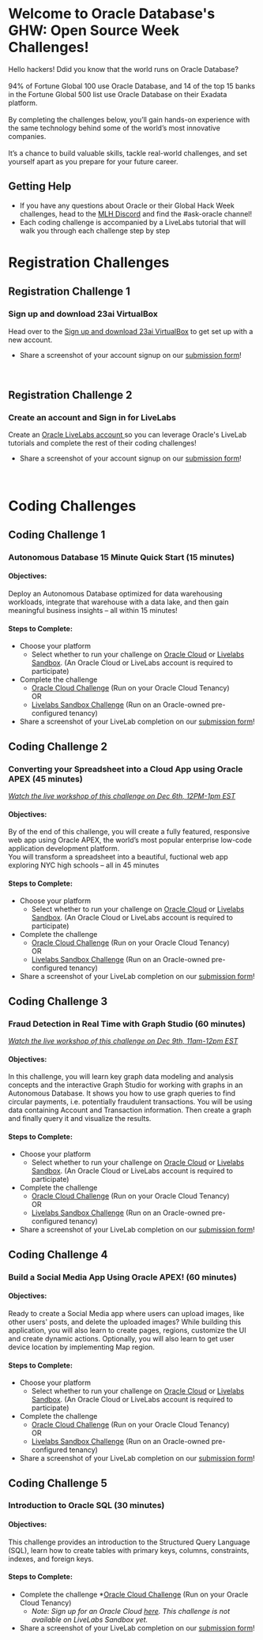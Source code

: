 # Welcome to Oracle Database's GHW: Open Source Week Challenges!

Hello hackers! Ddid you know that the world runs on Oracle Database? <br><br>
94% of Fortune Global 100 use Oracle Database, and 14 of the top 15 banks in the Fortune Global 500
list use Oracle Database on their Exadata platform. <br><br>
By completing the challenges below, you’ll gain hands-on experience with the same technology behind some of the
world’s most innovative companies. <br><br>
It’s a chance to build valuable skills, tackle real-world challenges, and set yourself apart as you prepare for your future career.

## Getting Help 

* If you have any questions about Oracle or their Global Hack Week challenges, head to the [MLH Discord](https://discord.mlh.io/) and find the #ask-oracle channel!
* Each coding challenge is accompanied by a LiveLabs tutorial that will walk you through each challenge step by step

# Registration Challenges

## Registration Challenge 1 
### Sign up and download 23ai VirtualBox

Head over to the [Sign up and download 23ai VirtualBox](https://mlh.link/ghwdata1224-oracle-23aiVB) to get set up with a new account. 
* Share a screenshot of your account signup on our [submission form](https://mlh.link/ghwform)!
<br>

## Registration Challenge 2
### Create an account and Sign in for LiveLabs

Create an [Oracle LiveLabs account ](https://mlh.link/ghwdata1224-oracle-livelabs) so you can leverage Oracle's LiveLab tutorials and complete the rest of their coding challenges!
* Share a screenshot of your account signup on our [submission form](https://mlh.link/ghwform)!
<br>

# Coding Challenges

## Coding Challenge 1 
### Autonomous Database 15 Minute Quick Start (15 minutes)
#### Objectives: 
Deploy an Autonomous Database optimized for data warehousing workloads, integrate
that warehouse with a data lake, and then gain meaningful business insights – all within
15 minutes!
#### Steps to Complete:
* Choose your platform
  * Select whether to run your challenge on [Oracle Cloud](https://mlh.link/ghwdata1224-oracle-OCFT) or [Livelabs
Sandbox](https://mlh.link/ghwdata1224-oracle-livelabs). (An Oracle Cloud or LiveLabs account is required to participate)
* Complete the challenge
  * [Oracle Cloud Challenge](https://mlh.link/ghwdata1224-oracle-OCchallenge1) (Run on your Oracle Cloud Tenancy) 
<br> OR <br>
  * [Livelabs Sandbox Challenge](https://mlh.link/ghwdata1224-oracle-LLchallenge1) (Run on an Oracle-owned pre-configured
tenancy)
* Share a screenshot of your LiveLab completion on our [submission form](https://mlh.link/ghwform)!

## Coding Challenge 2 
### Converting your Spreadsheet into a Cloud App using Oracle APEX (45 minutes)
[_Watch the live workshop of this challenge on Dec 6th, 12PM-1pm EST_](https://events.mlh.io/events/12036?_gl=1*wfg4cu*_ga*OTkxNTkyMDA0LjE2NTM0MDM3Mzg.*_ga_E5KT6TC4TK*MTczMzQ0NjIzNi43NDYuMS4xNzMzNDQ2MzQ1LjAuMC4w)
#### Objectives: 
By of the end of this challenge, you will create a fully featured, responsive web app using Oracle APEX, the world’s most popular enterprise low-code application development platform. <br>
You will transform a spreadsheet into a beautiful, fuctional web app exploring NYC high schools – all in 45 minutes
#### Steps to Complete:
* Choose your platform
  * Select whether to run your challenge on [Oracle Cloud](https://mlh.link/ghwdata1224-oracle-OCFT) or [Livelabs
Sandbox](https://mlh.link/ghwdata1224-oracle-livelabs). (An Oracle Cloud or LiveLabs account is required to participate)
* Complete the challenge
  * [Oracle Cloud Challenge](https://mlh.link/ghwdata1224-oracle-OCchallenge2) (Run on your Oracle Cloud Tenancy)
  <br> OR <br>
  * [Livelabs Sandbox Challenge](https://mlh.link/ghwdata1224-oracle-LLchallenge2) (Run on an Oracle-owned pre-configured
tenancy)
* Share a screenshot of your LiveLab completion on our [submission form](https://mlh.link/ghwform)!

## Coding Challenge 3 
### Fraud Detection in Real Time with Graph Studio (60 minutes) 
[_Watch the live workshop of this challenge on Dec 9th, 11am-12pm EST_](https://events.mlh.io/events/12065?_gl=1*kjj97*_ga*OTkxNTkyMDA0LjE2NTM0MDM3Mzg.*_ga_E5KT6TC4TK*MTczMzQ0NjIzNi43NDYuMS4xNzMzNDQ2NzQyLjAuMC4w)
#### Objectives: 
In this challenge, you will learn key graph data modeling and analysis concepts and the interactive Graph Studio for working with graphs in an Autonomous Database. It shows you how to use graph queries to find circular payments, i.e. potentially fraudulent transactions. You will be using data containing Account and Transaction information. Then create a graph and finally query it and visualize the results.
#### Steps to Complete:
* Choose your platform
  * Select whether to run your challenge on [Oracle Cloud](https://mlh.link/ghwdata1224-oracle-OCFT) or [Livelabs
Sandbox](https://mlh.link/ghwdata1224-oracle-livelabs). (An Oracle Cloud or LiveLabs account is required to participate)
* Complete the challenge
  * [Oracle Cloud Challenge](https://mlh.link/ghwdata1224-oracle-OCchallenge3) (Run on your Oracle Cloud Tenancy) 
  <br> OR <br>
  * [Livelabs Sandbox Challenge](https://mlh.link/ghwdata1224-oracle-LLchallenge3) (Run on an Oracle-owned pre-configured
tenancy)
* Share a screenshot of your LiveLab completion on our [submission form](https://mlh.link/ghwform)!
  
## Coding Challenge 4 
### Build a Social Media App Using Oracle APEX! (60 minutes)
#### Objectives: 
Ready to create a Social Media app where users can upload images, like other users' posts, and delete the uploaded images? While building this application, you will also learn to create pages, regions, customize the UI and create dynamic actions. Optionally, you will also learn to get user device location by implementing Map region.
#### Steps to Complete:
* Choose your platform
  * Select whether to run your challenge on [Oracle Cloud](https://mlh.link/ghwdata1224-oracle-OCFT) or [Livelabs
Sandbox](https://mlh.link/ghwdata1224-oracle-livelabs). (An Oracle Cloud or LiveLabs account is required to participate)
* Complete the challenge
  * [Oracle Cloud Challenge](https://mlh.link/ghwdata1224-oracle-OCchallenge4) (Run on your Oracle Cloud Tenancy)
  <br> OR <br>
  * [Livelabs Sandbox Challenge](https://mlh.link/ghwdata1224-oracle-LLchallenge4) (Run on an Oracle-owned pre-configured
tenancy)
* Share a screenshot of your LiveLab completion on our [submission form](https://mlh.link/ghwform)!

## Coding Challenge 5 
### Introduction to Oracle SQL (30 minutes)
#### Objectives: 
This challenge provides an introduction to the Structured Query Language (SQL), learn how to create tables with primary keys, columns, constraints, indexes, and foreign keys.
#### Steps to Complete:
* Complete the challenge
  *[Oracle Cloud Challenge](https://mlh.link/ghwdata1224-oracle-OCchallenge5) (Run on your Oracle Cloud Tenancy)
  * _Note: Sign up for an Oracle Cloud [here](https://mlh.link/ghwdata1224-oracle-OCFT). This challenge is not available on LiveLabs Sandbox yet._
* Share a screenshot of your LiveLab completion on our [submission form](https://mlh.link/ghwform)!
